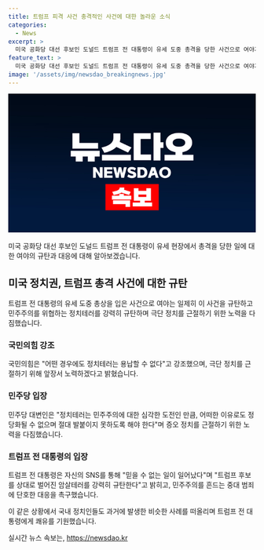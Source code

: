 ```yaml
---
title: 트럼프 피격 사건 충격적인 사건에 대한 놀라운 소식
categories:
  - News
excerpt: >
  미국 공화당 대선 후보인 도널드 트럼프 전 대통령이 유세 도중 총격을 당한 사건으로 여야가 규탄을 보내고 있다. 또한, 정치테러를 강력히 규탄하고 극단 정치를 근절하기 위해 앞장서겠다는 의지를 피력하고 있다. 민주당도 증오 정치의 유령이 배회하지 못하도록 싸우겠다고 밝혀, 정치테러에 대한 강력한 태도를 보이고 있다. 이에 대한 트럼프 전 대통령의 쾌유를 기원하는 목소리도 나오고 있다. 이에 대한 국내 정치인들의 반응도 있으며, 민주주의를 위협하는 정치 테러를 강력히 규탄하며 증오 정치 근절을 다짐하는 발언이 이어지고 있다. 
feature_text: >
  미국 공화당 대선 후보인 도널드 트럼프 전 대통령이 유세 도중 총격을 당한 사건으로 여야가 규탄을 보내고 있다. 또한, 정치테러를 강력히 규탄하고 극단 정치를 근절하기 위해 앞장서겠다는 의지를 피력하고 있다. 민주당도 증오 정치의 유령이 배회하지 못하도록 싸우겠다고 밝혀, 정치테러에 대한 강력한 태도를 보이고 있다. 이에 대한 트럼프 전 대통령의 쾌유를 기원하는 목소리도 나오고 있다. 이에 대한 국내 정치인들의 반응도 있으며, 민주주의를 위협하는 정치 테러를 강력히 규탄하며 증오 정치 근절을 다짐하는 발언이 이어지고 있다. 
image: '/assets/img/newsdao_breakingnews.jpg'
---
```


<p><img src="/assets/img/newsdao_breakingnews.jpg" alt="implanttips 속보" /></p>

<p>미국 공화당 대선 후보인 도널드 트럼프 전 대통령이 유세 현장에서 총격을 당한 일에 대한 여야의 규탄과 대응에 대해 알아보겠습니다.</p>

<h2 data-ke-size="size26">미국 정치권, 트럼프 총격 사건에 대한 규탄</h2>

<p data-ke-size="size16">트럼프 전 대통령의 유세 도중 총상을 입은 사건으로 여야는 일제히 이 사건을 규탄하고 민주주의를 위협하는 정치테러를 강력히 규탄하며 극단 정치를 근절하기 위한 노력을 다짐했습니다.</p>

<h3>국민의힘 강조</h3>

<p data-ke-size="size16">국민의힘은 "어떤 경우에도 정치테러는 용납할 수 없다"고 강조했으며, 극단 정치를 근절하기 위해 앞장서 노력하겠다고 밝혔습니다.</p>

<h3>민주당 입장</h3>

<p data-ke-size="size16">민주당 대변인은 "정치테러는 민주주의에 대한 심각한 도전인 만큼, 어떠한 이유로도 정당화될 수 없으며 절대 발붙이지 못하도록 해야 한다"며 증오 정치를 근절하기 위한 노력을 다짐했습니다.</p>

<h3>트럼프 전 대통령의 입장</h3>

<p data-ke-size="size16">트럼프 전 대통령은 자신의 SNS를 통해 "믿을 수 없는 일이 일어났다"며 "트럼프 후보를 상대로 벌어진 암살테러를 강력히 규탄한다"고 밝히고, 민주주의를 흔드는 중대 범죄에 단호한 대응을 촉구했습니다.</p>

<p>이 같은 상황에서 국내 정치인들도 과거에 발생한 비슷한 사례를 떠올리며 트럼프 전 대통령에게 쾌유를 기원했습니다.</p>
실시간 뉴스 속보는, <a href="https://newsdao.kr" rel="dofollow">https://newsdao.kr</a>


